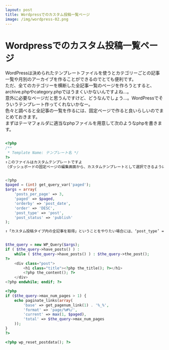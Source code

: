 ```yaml
---
layout: post
title: Wordpressでのカスタム投稿一覧ページ
image: /img/wordpress-02.png
---
```



# Wordpressでのカスタム投稿一覧ページ   

WordPressは決められたテンプレートファイルを使うとカテゴリーごとの記事一覧や月別のアーカイブを作ることができるのでとても便利です。   
ただ、全てのカテゴリーを横断した全記事一覧のページを作ろうとすると、archive.phpやcategory.phpではうまくいかないんですよね…。   
意外に必要なページだと思うんですけど、どうなんでしょう…。WordPressでそういうテンプレート作ってくれないかなー。   
色々と調べると全記事の一覧を作るには、固定ページで作ると良いらしいのでまとめておきます。   
まずはテーマフォルダに適当なphpファイルを用意して次のようなphpを書きます。   


```php

<?php
/**
 * Template Name: テンプレート名 */
?>
↑このファイルはカスタムテンプレートですよ
（ダッシュボードの固定ページの編集画面から、カスタムテンプレートとして選択できるようになる）


<?php
$paged = (int) get_query_var('paged');
$args = array(
	'posts_per_page' => 3,
	'paged' => $paged,
	'orderby' => 'post_date',
	'order' => 'DESC',
	'post_type' => 'post',
	'post_status' => 'publish'
);

↑「カスタム投稿タイプ内の全記事を取得」ということをやりたい場合には、‘post_type’ => ‘post’のところを適当に書き換える


$the_query = new WP_Query($args);
if ( $the_query->have_posts() ) :
	while ( $the_query->have_posts() ) : $the_query->the_post();
?>
	<div class="post">
		<h1 class="title"><?php the_title(); ?></h1>
		<?php the_content(); ?>
	</div>
<?php endwhile; endif; ?>

<?php
if ($the_query->max_num_pages > 1) {
	echo paginate_links(array(
		'base' => get_pagenum_link(1) . '%_%',
		'format' => 'page/%#%/',
		'current' => max(1, $paged),
		'total' => $the_query->max_num_pages
	));
}
?>

<?php wp_reset_postdata(); ?>

```

